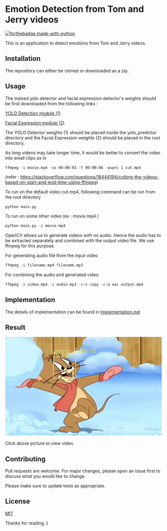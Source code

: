 # Emotion Detection from Tom and Jerry videos

[![forthebadge made-with-python](http://ForTheBadge.com/images/badges/made-with-python.svg)](https://www.python.org/)

This is an application to detect emotions from Tom and Jerry videos.

## Installation

The repository can either be cloned or downloaded as a zip.

## Usage

The trained yolo detector and facial expression detector's weights should be first downloaded from the following links : 

[YOLO Detection module (1)](https://drive.google.com/open?id=1thrygMSIDwuidJTFWKJjywEUNFGLPkbf)

[Facial Expression module (2)](https://drive.google.com/open?id=1nTRW5B9TyjBH_ajOhCN0_qQSI4jRyfYM)

The YOLO Detector weights (1) should be placed inside the yolo_predictor directory and the
Facial Expression weights (2) should be placed in the root directory.

As long videos may take longer time, it would be better to convert the video into small clips as in 
```
ffmpeg -i movie.mp4 -ss 00:00:03 -t 00:00:08 -async 1 cut.mp4
```
(refer : https://stackoverflow.com/questions/18444194/cutting-the-videos-based-on-start-and-end-time-using-ffmpeg)

To run on the default video cut.mp4, following command can be run from the root directory
```python
python main.py
```
To run on some other video (ex : movie.mp4 )
```python
python main.py -i movie.mp4
```
OpenCV allows us to generate videos with no audio. Hence the audio has to be extracted separately and combined with the output video file. We use ffmpeg for this purpose.

For generating audio file from the input video
```python
ffmpeg -i filename.mp4 filename.mp3
```

For combining the audio and generated video
```python
ffmpeg -i video.mp4 -i audio.mp3 -c:v copy -c:a aac output.mp4
```

## Implementation

The details of implementation can be found in [Implementation.md](https://github.com/SurajSubramanian/EmotionDetection/blob/master/Implementation.md)

## Result

[![Emotion Detection - Tom and Jerry](https://github.com/SurajSubramanian/EmotionDetection/raw/master/Jerry.png)](https://www.youtube.com/watch?v=qWu9L-J4HCM "Emotion Detection - Click to Watch!")

Click above picture to view video

## Contributing
Pull requests are welcome. For major changes, please open an issue first to discuss what you would like to change.

Please make sure to update tests as appropriate.

## License
[MIT](https://choosealicense.com/licenses/mit/)

Thanks for reading :)
